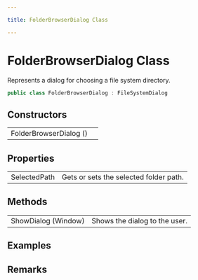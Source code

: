 ```yaml
---

title: FolderBrowserDialog Class

---
```


# FolderBrowserDialog Class

Represents a dialog for choosing a file system directory.

```csharp
public class FolderBrowserDialog : FileSystemDialog 
```

## Constructors

<table>
<tr><td>FolderBrowserDialog ()</td><td></td></tr>
</table>

## Properties

<table>
<tr><td>SelectedPath</td><td>Gets or sets the selected folder path.</td></tr>
</table>

## Methods

<table>
<tr><td>ShowDialog (Window)</td><td>Shows the dialog to the user.</td></tr>
</table>

<!-- Only change content below this line, anything above this line will be lost when regenerated. -->

## Examples

## Remarks

